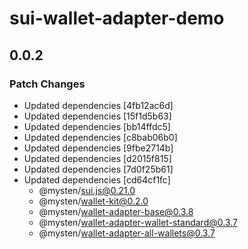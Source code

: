 # sui-wallet-adapter-demo

## 0.0.2

### Patch Changes

- Updated dependencies [4fb12ac6d]
- Updated dependencies [15f1d5b63]
- Updated dependencies [bb14ffdc5]
- Updated dependencies [c8bab06b0]
- Updated dependencies [9fbe2714b]
- Updated dependencies [d2015f815]
- Updated dependencies [7d0f25b61]
- Updated dependencies [cd64cf1fc]
  - @mysten/sui.js@0.21.0
  - @mysten/wallet-kit@0.2.0
  - @mysten/wallet-adapter-base@0.3.8
  - @mysten/wallet-adapter-wallet-standard@0.3.7
  - @mysten/wallet-adapter-all-wallets@0.3.7
